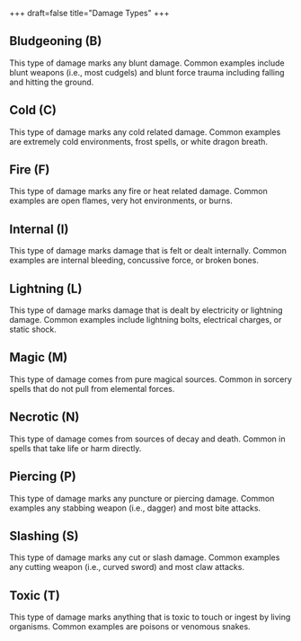 +++
draft=false
title="Damage Types"
+++

## Bludgeoning (B)

This type of damage marks any blunt damage. Common examples include blunt weapons (i.e., most cudgels) and blunt force trauma including falling and hitting the ground.

## Cold (C)

This type of damage marks any cold related damage. Common examples are extremely cold environments, frost spells, or white dragon breath.

## Fire (F)

This type of damage marks any fire or heat related damage. Common examples are open flames, very hot environments, or burns.

## Internal (I)

This type of damage marks damage that is felt or dealt internally. Common examples are internal bleeding, concussive force, or broken bones.

## Lightning (L)

This type of damage marks damage that is dealt by electricity or lightning damage. Common examples include lightning bolts, electrical charges, or static shock.

## Magic (M)

This type of damage comes from pure magical sources. Common in sorcery spells that do not pull from elemental forces.

## Necrotic (N)

This type of damage comes from sources of decay and death. Common in spells that take life or harm directly.

## Piercing (P)

This type of damage marks any puncture or piercing damage. Common examples any stabbing weapon (i.e., dagger) and most bite attacks.

## Slashing (S)

This type of damage marks any cut or slash damage. Common examples any cutting weapon (i.e., curved sword) and most claw attacks.

## Toxic (T)

This type of damage marks anything that is toxic to touch or ingest by living organisms. Common examples are poisons or venomous snakes. 
